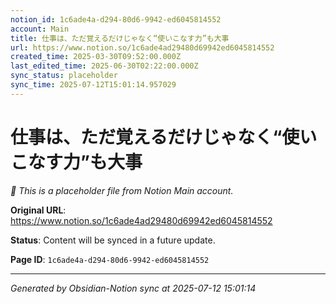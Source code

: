 ```yaml
---
notion_id: 1c6ade4a-d294-80d6-9942-ed6045814552
account: Main
title: 仕事は、ただ覚えるだけじゃなく“使いこなす力”も大事
url: https://www.notion.so/1c6ade4ad29480d69942ed6045814552
created_time: 2025-03-30T09:52:00.000Z
last_edited_time: 2025-06-30T02:22:00.000Z
sync_status: placeholder
sync_time: 2025-07-12T15:01:14.957029
---
```


# 仕事は、ただ覚えるだけじゃなく“使いこなす力”も大事

*🔄 This is a placeholder file from Notion Main account.*

**Original URL**: https://www.notion.so/1c6ade4ad29480d69942ed6045814552

**Status**: Content will be synced in a future update.

**Page ID**: `1c6ade4a-d294-80d6-9942-ed6045814552`

---

*Generated by Obsidian-Notion sync at 2025-07-12 15:01:14*
